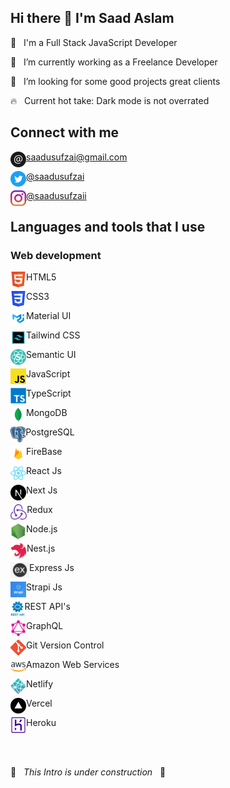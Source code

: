 ## Hi there 👋 I'm Saad Aslam

🙂 &nbsp; I'm a Full Stack JavaScript Developer

🌱 &nbsp; I’m currently working as a Freelance Developer

🔎 &nbsp; I’m looking for some good projects great clients

🔥 &nbsp; Current hot take: Dark mode is not overrated

## Connect with me

[<img align="left" alt="Email" height="25px" src="/Icons/email.png" />][email][saadusufzai@gmail.com](mailto:saadusufzai@gmail.com)<br />

[<img align="left" alt="Twitter" height="25px" src="/Icons/twitter.png" />][twitter][@saadusufzai](https://twitter.com/saadusufzai)

[<img align="left" alt="Twitter" height="25px" src="/Icons/instagram.png" />][instagram][@saadusufzaii](https://www.instagram.com/saadusufzai)

## Languages and tools that I use

### Web development

<img align="left" alt="HTML5" height="25px" src="/Icons/html.png" /> HTML5

<img align="left" alt="CSS3" height="25px" src="/Icons/css.png" /> CSS3

<img align="left" alt="Material UI" height="25px" src="/Icons/material.png" /> Material UI

<img align="left" alt="Material UI" height="25px" src="/Icons/tailwind-css.png" /> Tailwind CSS

<img align="left" alt="Semantic UI" height="25px" src="/Icons/sementic.png" /> Semantic UI

<img align="left" alt="JavaScript" height="25px" src="/Icons/js.png" /> JavaScript

<img align="left" alt="TypeScript" height="25px" src="/Icons/ts.png" /> TypeScript

<img align="left" alt="MongoDB" height="25px" src="/Icons/mongodb.png" /> MongoDB

<img align="left" alt="MongoDB" height="25px" src="/Icons/pgsql.png" /> PostgreSQL

<img align="left" alt="FireBase" height="25px" src="/Icons/firebase.png" /> FireBase

<img align="left" alt="React Js" height="25px" src="/Icons/react.png" /> React Js

<img align="left" alt="Next Js" height="25px" src="/Icons/next.svg" /> Next Js

<img align="left" alt="Redux" height="25px" src="/Icons/redux.png" /> Redux

<img align="left" alt="Node.js" height="25px" src="/Icons/node.png" /> Node.js

<img align="left" alt="Node.js" height="25px" src="/Icons/nest.svg" /> Nest.js

<img align="left" alt="Express Js" height="25px" src="/Icons/express.png" /> Express Js

<img align="left" alt="Strapi Js" height="25px" src="/Icons/strapi.png" /> Strapi Js

<img align="left" alt="REST API's" height="25px" src="/Icons/rest.png" /> REST API's

<img align="left" alt="GraphQL" height="25px" src="/Icons/graphql.png" /> GraphQL

<img align="left" alt="Git Version Control" height="25px" src="/Icons/git.png" /> Git Version Control

<img align="left" alt="Amazon Web Services" height="25px" src="/Icons/aws.png" /> Amazon Web Services

<img align="left" alt="Netlify" height="25px" src="/Icons/netlify.png" /> Netlify

<img align="left" alt="Vercel" height="25px" src="/Icons/vercel.png" /> Vercel

<img align="left" alt="Heroku" height="25px" src="/Icons/heroku.png" /> Heroku

<br/> 
<br/>

🚧 &nbsp; _This Intro is under construction_ &nbsp; 🚧

[email]: mailto:saadusufzai@gmail.com
[twitter]: https://twitter.com/saadusufzaii
[instagram]: https://www.instagram.com/saadusufzai
